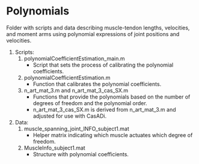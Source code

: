 Polynomials
===========
Folder with scripts and data describing muscle-tendon lengths, velocities, and moment arms using polynomial expressions of joint positions and velocities.

1. Scripts:
    1. polynomialCoefficientEstimation_main.m
        - Script that sets the process of calibrating the polynomial coefficients.
    2. polynomialCoefficientEstimation.m
        - Function that calibrates the polynomial coefficients.
    3. n_art_mat_3.m and n_art_mat_3_cas_SX.m
        - Functions that provide the polynomials based on the number of degrees of freedom and the polynomial order.
        - n_art_mat_3_cas_SX.m is derived from n_art_mat_3.m and adjusted for use with CasADi.
2. Data:
    1. muscle_spanning_joint_INFO_subject1.mat
        - Helper matrix indicating which muscle actuates which degree of freedom.
    2. MuscleInfo_subject1.mat
        - Structure with polynomial coefficients.        
